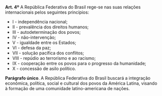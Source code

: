 **Art. 4º** A República Federativa do Brasil rege-se nas suas relações internacionais pelos seguintes princípios:
* I -  independência nacional;
* II -  prevalência dos direitos humanos;
* III -  autodeterminação dos povos;
* IV -  não-intervenção;
* V -  igualdade entre os Estados;
* VI -  defesa da paz;
* VII -  solução pacífica dos conflitos;
* VIII -  repúdio ao terrorismo e ao racismo;
* IX -  cooperação entre os povos para o progresso da humanidade;
* X -  concessão de asilo político.

**Parágrafo único**. A República Federativa do Brasil buscará a integração econômica, política, social e cultural dos povos da América Latina, visando à formação de uma comunidade latino-americana de nações.
